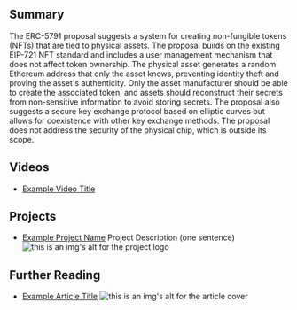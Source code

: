## Summary

The ERC-5791 proposal suggests a system for creating non-fungible tokens (NFTs) that are tied to physical assets. The proposal builds on the existing EIP-721 NFT standard and includes a user management mechanism that does not affect token ownership. The physical asset generates a random Ethereum address that only the asset knows, preventing identity theft and proving the asset's authenticity. Only the asset manufacturer should be able to create the associated token, and assets should reconstruct their secrets from non-sensitive information to avoid storing secrets. The proposal also suggests a secure key exchange protocol based on elliptic curves but allows for coexistence with other key exchange methods. The proposal does not address the security of the physical chip, which is outside its scope.

## Videos

- [Example Video Title](https://www.youtube.com/watch?v=TDGq4aeevgY)

## Projects

- [Example Project Name](https://xxxx.xxx/xxxxx) Project Description (one sentence) ![this is an img's alt for the project logo](https://xxxx.xxx/project-logo.xxx)

## Further Reading

- [Example Article Title](https://xxxx.xxx/xxxxx) ![this is an img's alt for the article cover](https://xxxx.xxx/article-cover.xxx)
